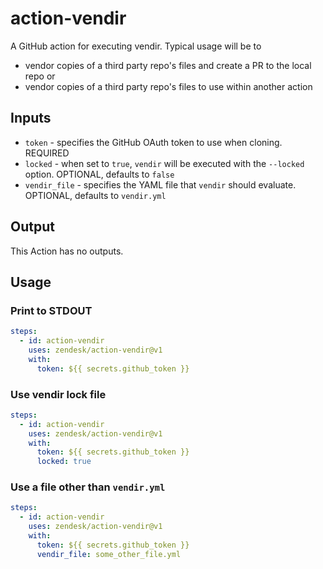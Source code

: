 # action-vendir

A GitHub action for executing vendir. Typical usage will be to 
* vendor copies of a third party repo's files and create a PR to the local repo
or
* vendor copies of a third party repo's files to use within another action

## Inputs

* `token` - specifies the GitHub OAuth token to use when cloning. REQUIRED
* `locked` - when set to `true`, `vendir` will be executed with the `--locked`
option. OPTIONAL, defaults to `false`
* `vendir_file` - specifies the YAML file that `vendir` should evaluate. 
OPTIONAL, defaults to `vendir.yml`


## Output

This Action has no outputs.

## Usage

### Print to STDOUT

```yaml
steps:
  - id: action-vendir
    uses: zendesk/action-vendir@v1
    with:
      token: ${{ secrets.github_token }}
```

### Use vendir lock file

```yaml
steps:
  - id: action-vendir
    uses: zendesk/action-vendir@v1
    with:
      token: ${{ secrets.github_token }}
      locked: true
```

### Use a file other than `vendir.yml`

```yaml
steps:
  - id: action-vendir
    uses: zendesk/action-vendir@v1
    with:
      token: ${{ secrets.github_token }}
      vendir_file: some_other_file.yml
```